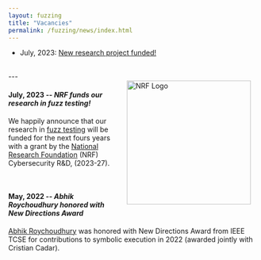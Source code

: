 ```yaml
---
layout: fuzzing
title: "Vacancies"
permalink: /fuzzing/news/index.html
---
```


* July, 2023: <a href="#july-2023">New research project funded!</a>

<br>


<div id='july-2023'/>
---
<br>

<img src="{{ 'images/nrf_logo.png' | relative_url }}" width="250" alt="NRF Logo" style="float:right; margin: 0px 15px 15px 15px;" />

#### July, 2023 -- *NRF funds our research in fuzz testing!*

We happily announce that our research in [fuzz testing](/fuzzing) will be funded for the next fours years with a grant by the [National Research Foundation](https://www.nrf.gov.sg) (NRF) Cybersecurity R&D, (2023-27).

<br>

#### May, 2022 -- *Abhik Roychoudhury honored with New Directions Award*

<a href="https://abhikrc.com">Abhik Roychoudhury</a> was honored with New Directions Award from IEEE TCSE for contributions to symbolic execution in 2022 (awarded jointly with Cristian Cadar).

<br>



